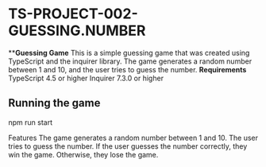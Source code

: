 # TS-PROJECT-002-GUESSING.NUMBER

****Guessing Game**
This is a simple guessing game that was created using TypeScript and the inquirer library. The game generates a random number between 1 and 10, and the user tries to guess the number.
**Requirements**
TypeScript 4.5 or higher
Inquirer 7.3.0 or higher

## Running the game
npm run start

Features
The game generates a random number between 1 and 10.
The user tries to guess the number.
If the user guesses the number correctly, they win the game.
Otherwise, they lose the game.
